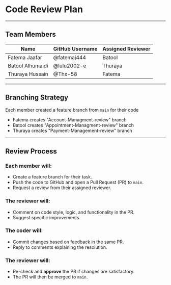 # Code Review Plan
---
## Team Members

| Name    | GitHub Username | Assigned Reviewer |
|---------|------------------|-------------------|
| Fatema Jaafar   | @fatemaj444         | Batool               |
| Batool Alhumaidi     | @lulu2002-e          | Thuraya           |
| Thuraya Hussain | @Thx-58       | Fatema             |

---
## Branching Strategy

Each member created a feature branch from `main` for their code  
- Fatema creates "Account-Managment-review" branch
- Batool creates "Appointment-Managment-review" branch
- Thuraya creates "Payment-Management-review" branch

---
## Review Process

### Each member will:
- Create a feature branch for their task.
- Push the code to GitHub and open a Pull Request (PR) to `main`.
- Request a review from their assigned reviewer.

### The reviewer will:
- Comment on code style, logic, and functionality in the PR.
- Suggest specific improvements.

### The coder will:
- Commit changes based on feedback in the same PR.
- Reply to comments explaining the resolution.

### The reviewer will:
- Re-check and **approve** the PR if changes are satisfactory.
- The PR will then be merged to `main`.

